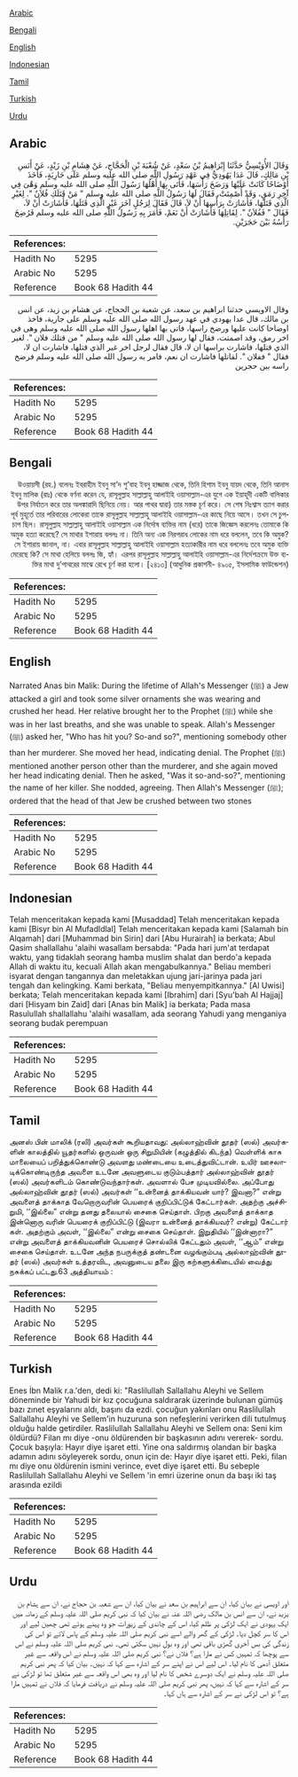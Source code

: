 [Arabic](#arabic)

[Bengali](#bengali)

[English](#english)

[Indonesian](#indonesian)

[Tamil](#tamil)

[Turkish](#turkish)

[Urdu](#urdu)

## Arabic


<div dir="rtl" lang="ar" style={{fontSize:'larger',backgroundColor:'#f8f9fa',padding:20}}>
وَقَالَ الأُوَيْسِيُّ حَدَّثَنَا إِبْرَاهِيمُ بْنُ سَعْدٍ، عَنْ شُعْبَةَ بْنِ الْحَجَّاجِ، عَنْ هِشَامِ بْنِ زَيْدٍ، عَنْ أَنَسِ بْنِ مَالِكٍ، قَالَ عَدَا يَهُودِيٌّ فِي عَهْدِ رَسُولِ اللَّهِ صلى الله عليه وسلم عَلَى جَارِيَةٍ، فَأَخَذَ أَوْضَاحًا كَانَتْ عَلَيْهَا وَرَضَخَ رَأْسَهَا، فَأَتَى بِهَا أَهْلُهَا رَسُولَ اللَّهِ صلى الله عليه وسلم وَهْىَ فِي آخِرِ رَمَقٍ، وَقَدْ أُصْمِتَتْ، فَقَالَ لَهَا رَسُولُ اللَّهِ صلى الله عليه وسلم ‏"‏ مَنْ قَتَلَكِ فُلاَنٌ ‏"‏‏.‏ لِغَيْرِ الَّذِي قَتَلَهَا، فَأَشَارَتْ بِرَأْسِهَا أَنْ لاَ، قَالَ فَقَالَ لِرَجُلٍ آخَرَ غَيْرِ الَّذِي قَتَلَهَا، فَأَشَارَتْ أَنْ لاَ، فَقَالَ ‏"‏ فَفُلاَنٌ ‏"‏‏.‏ لِقَاتِلِهَا فَأَشَارَتْ أَنْ نَعَمْ، فَأَمَرَ بِهِ رَسُولُ اللَّهِ صلى الله عليه وسلم فَرُضِخَ رَأْسُهُ بَيْنَ حَجَرَيْنِ‏.‏
</div>
<div style={{backgroundColor:'#f8f9fa',padding:20, marginBottom: 10}}><table> <thead> <tr> <th>References:</th> <th></th> </tr> </thead> <tbody><tr><td>Hadith No</td><td>5295</td></tr><tr><td>Arabic No</td><td>5295</td></tr><tr><td>Reference</td><td>Book 68 Hadith 44</td></tr></tbody></table></div>


<div dir="rtl" lang="ar" style={{fontSize:'larger',backgroundColor:'#f8f9fa',padding:20}}>
وقال الاويسي حدثنا ابراهيم بن سعد، عن شعبة بن الحجاج، عن هشام بن زيد، عن انس بن مالك، قال عدا يهودي في عهد رسول الله صلى الله عليه وسلم على جارية، فاخذ اوضاحا كانت عليها ورضخ راسها، فاتى بها اهلها رسول الله صلى الله عليه وسلم وهى في اخر رمق، وقد اصمتت، فقال لها رسول الله صلى الله عليه وسلم " من قتلك فلان ". لغير الذي قتلها، فاشارت براسها ان لا، قال فقال لرجل اخر غير الذي قتلها، فاشارت ان لا، فقال " ففلان ". لقاتلها فاشارت ان نعم، فامر به رسول الله صلى الله عليه وسلم فرضخ راسه بين حجرين
</div>
<div style={{backgroundColor:'#f8f9fa',padding:20, marginBottom: 10}}><table> <thead> <tr> <th>References:</th> <th></th> </tr> </thead> <tbody><tr><td>Hadith No</td><td>5295</td></tr><tr><td>Arabic No</td><td>5295</td></tr><tr><td>Reference</td><td>Book 68 Hadith 44</td></tr></tbody></table></div>

## Bengali


<div dir="rtl" lang="bn" style={{fontSize:'larger',backgroundColor:'#f8f9fa',padding:20}}>
উওয়ায়সী (রহ.) বলেনঃ ইবরাহীম ইবনু সা’দ শু’বাহ ইবনু হাজ্জাজ থেকে, তিনি হিশাম ইবনু যায়দ থেকে, তিনি আনাস ইবনু মালিক (রাঃ) থেকে বর্ণনা করেন যে, রাসূলুল্লাহ সাল্লাল্লাহু আলাইহি ওয়াসাল্লাম-এর যুগে এক ইয়াহূদী একটি বালিকার উপর নির্যাতন করে তার অলঙ্কারাদি ছিনিয়ে নেয়। আর পাথর দ্বারা) তার মস্তক চূর্ণ করে। সে শেষ নিঃশ্বাস ত্যাগ করার পূর্ব মুহূর্তে তার পরিবারের লোকেরা তাকে রাসূলুল্লাহ সাল্লাল্লাহু আলাইহি ওয়াসাল্লাম-এর কাছে নিয়ে আসে। তখন সে চুপচাপ ছিল। রাসূলুল্লাহ সাল্লাল্লাহু আলাইহি ওয়াসাল্লাম এক নির্দোষ ব্যক্তির নাম (ধরে) তাকে জিজ্ঞেস করলেনঃ তোমাকে কি অমুক হত্যা করেছে? সে মাথার ইশারায় বললঃ না। তিনি অন্য এক নিরপরাধ লোকের নাম ধরে বললেন, তবে কি অমুক? সে ইশারায় জানাল, না। এবার রাসূলুল্লাহ সাল্লাল্লাহু আলাইহি ওয়াসাল্লাম হত্যাকারীর নাম ধরে বললেনঃ তবে অমুক ব্যক্তি মেরেছে কি? সে মাথা হেলিয়ে বললঃ জি, হ্যাঁ। এরপর রাসূলুল্লাহ সাল্লাল্লাহু আলাইহি ওয়াসাল্লাম-এর নির্দেশক্রমে উক্ত ব্যক্তির মাথা দু’পাথরের মাঝে রেখে চূর্ণ করা হলো। [২৪১৩] (আধুনিক প্রকাশনী- ৪৯০৫, ইসলামিক ফাউন্ডেশন)
</div>
<div style={{backgroundColor:'#f8f9fa',padding:20, marginBottom: 10}}><table> <thead> <tr> <th>References:</th> <th></th> </tr> </thead> <tbody><tr><td>Hadith No</td><td>5295</td></tr><tr><td>Arabic No</td><td>5295</td></tr><tr><td>Reference</td><td>Book 68 Hadith 44</td></tr></tbody></table></div>

## English


<div dir="ltr" lang="en" style={{fontSize:'larger',backgroundColor:'#f8f9fa',padding:20}}>
Narrated Anas bin Malik: During the lifetime of Allah's Messenger (ﷺ) a Jew attacked a girl and took some silver ornaments she was wearing and crushed her head. Her relative brought her to the Prophet (ﷺ) while she was in her last breaths, and she was unable to speak. Allah's Messenger (ﷺ) asked her, "Who has hit you? So-and so?", mentioning somebody other than her murderer. She moved her head, indicating denial. The Prophet (ﷺ) mentioned another person other than the murderer, and she again moved her head indicating denial. Then he asked, "Was it so-and-so?", mentioning the name of her killer. She nodded, agreeing. Then Allah's Messenger (ﷺ); ordered that the head of that Jew be crushed between two stones
</div>
<div style={{backgroundColor:'#f8f9fa',padding:20, marginBottom: 10}}><table> <thead> <tr> <th>References:</th> <th></th> </tr> </thead> <tbody><tr><td>Hadith No</td><td>5295</td></tr><tr><td>Arabic No</td><td>5295</td></tr><tr><td>Reference</td><td>Book 68 Hadith 44</td></tr></tbody></table></div>

## Indonesian


<div dir="ltr" lang="id" style={{fontSize:'larger',backgroundColor:'#f8f9fa',padding:20}}>
Telah menceritakan kepada kami [Musaddad] Telah menceritakan kepada kami [Bisyr bin Al Mufadldlal] Telah menceritakan kepada kami [Salamah bin Alqamah] dari [Muhammad bin Sirin] dari [Abu Hurairah] ia berkata; Abul Qasim shallallahu 'alaihi wasallam bersabda: "Pada hari jum'at terdapat waktu, yang tidaklah seorang hamba muslim shalat dan berdo'a kepada Allah di waktu itu, kecuali Allah akan mengabulkannya." Beliau memberi isyarat dengan tangannya dan meletakkan ujung jari-jarinya pada jari tengah dan kelingking. Kami berkata, "Beliau menyempitkannya." [Al Uwisi] berkata; Telah menceritakan kepada kami [Ibrahim] dari [Syu'bah Al Hajjaj] dari [Hisyam bin Zaid] dari [Anas bin Malik] ia berkata; Pada masa Rasulullah shallallahu 'alaihi wasallam, ada seorang Yahudi yang menganiya seorang budak perempuan
</div>
<div style={{backgroundColor:'#f8f9fa',padding:20, marginBottom: 10}}><table> <thead> <tr> <th>References:</th> <th></th> </tr> </thead> <tbody><tr><td>Hadith No</td><td>5295</td></tr><tr><td>Arabic No</td><td>5295</td></tr><tr><td>Reference</td><td>Book 68 Hadith 44</td></tr></tbody></table></div>

## Tamil


<div dir="ltr" lang="ta" style={{fontSize:'larger',backgroundColor:'#f8f9fa',padding:20}}>
அனஸ் பின் மாலிக் (ரலி) அவர்கள் கூறியதாவது: அல்லாஹ்வின் தூதர் (ஸல்) அவர்களின் காலத்தில் யூதர்களில் ஒருவன் ஒரு சிறுமியின் (கழுத்தில் கிடந்த) வெள்ளிக் காசு மாலையைப் பறித்துக்கொண்டு அவளது மண்டையை உடைத்துவிட்டான். உயிர் ஊசலாடிக்கொண்டிருந்த அவளை உடனே அவளுடைய குடும்பத்தார் அல்லாஹ்வின் தூதர் (ஸல்) அவர்களிடம் கொண்டுவந்தார்கள். அவளால் பேச முடியவில்லை. அப்போது அல்லாஹ்வின் தூதர் (ஸல்) அவர்கள் ‘‘உன்னைத் தாக்கியவன் யார்? இவனா?” என்று அவளைத் தாக்காத வேறொருவரின் பெயரைக் குறிப்பிட்டுக் கேட்டார்கள். அதற்கு அச்சிறுமி, ‘‘இல்லை” என்று தனது தலையால் சைகை செய்தாள். பிறகு அவளைத் தாக்காத இன்னொரு வரின் பெயரைக் குறிப்பிட்டு (இவரா உன்னைத் தாக்கியவர்? என்று) கேட்டார் கள். அதற்கும் அவள், ‘‘இல்லை” என்று சைகை செய்தாள். இறுதியில் ‘‘இன்னாரா?” என்று அவளைத் தாக்கியவனின் பெயரைச் சொல்லிக் கேட்டதும் அவள், ‘‘ஆம்” என்று சைகை செய்தாள். உடனே அந்த நபருக்குத் தண்டனை வழங்கும்படி அல்லாஹ்வின் தூதர் (ஸல்) அவர்கள் உத்தரவிட, அவனுடைய தலை இரு கற்களுக்கிடையில் வைத்து நசுக்கப் பட்டது.63 அத்தியாயம் :
</div>
<div style={{backgroundColor:'#f8f9fa',padding:20, marginBottom: 10}}><table> <thead> <tr> <th>References:</th> <th></th> </tr> </thead> <tbody><tr><td>Hadith No</td><td>5295</td></tr><tr><td>Arabic No</td><td>5295</td></tr><tr><td>Reference</td><td>Book 68 Hadith 44</td></tr></tbody></table></div>

## Turkish


<div dir="ltr" lang="tr" style={{fontSize:'larger',backgroundColor:'#f8f9fa',padding:20}}>
Enes İbn Malik r.a.'den, dedi ki: "Raslilullah Sallallahu Aleyhi ve Sellem döneminde bir Yahudi bir kız çocuğuna saldırarak üzerinde bulunan gümüş bazı zınet eşyalarını aldı, başını da ezdi. çocuğun yakınları onu Raslilullah Sallallahu Aleyhi ve Sellem'in huzuruna son nefeşlerini verirken dili tutulmuş olduğu halde getirdiler. Raslilullah Sallallahu Aleyhi ve Sellem ona: Seni kim öldürdü? Filan mı diye -onu öldürenden bir başkasının adını vererek- sordu. Çocuk başıyla: Hayır diye işaret etti. Yine ona saldırmış olandan bir başka adamın adını söyleyerek sordu, onun için de: Hayır diye işaret etti. Peki, filan mı diye onu öldürenin ismini verince, evet diye işaret etti. Bu sebeple Raslilullah Sallallahu Aleyhi ve Sellem 'in emri üzerine onun da başı iki taş arasında ezildi
</div>
<div style={{backgroundColor:'#f8f9fa',padding:20, marginBottom: 10}}><table> <thead> <tr> <th>References:</th> <th></th> </tr> </thead> <tbody><tr><td>Hadith No</td><td>5295</td></tr><tr><td>Arabic No</td><td>5295</td></tr><tr><td>Reference</td><td>Book 68 Hadith 44</td></tr></tbody></table></div>

## Urdu


<div dir="rtl" lang="ur" style={{fontSize:'larger',backgroundColor:'#f8f9fa',padding:20}}>
اور اویسی نے بیان کیا، ان سے ابراہیم بن سعد نے بیان کیا، ان سے شعبہ بن حجاج نے، ان سے ہشام بن یزید نے، ان سے انس بن مالک رضی اللہ عنہ نے بیان کیا کہ نبی کریم صلی اللہ علیہ وسلم کے زمانہ میں ایک یہودی نے ایک لڑکی پر ظلم کیا، اس کے چاندی کے زیورات جو وہ پہنے ہوئے تھی چھین لیے اور اس کا سر کچل دیا۔ لڑکی کے گھر والے اسے نبی کریم صلی اللہ علیہ وسلم کے پاس لائے تو اس کی زندگی کی بس آخری گھڑی باقی تھی اور وہ بول نہیں سکتی تھی۔ نبی کریم صلی اللہ علیہ وسلم نے اس سے پوچھا کہ تمہیں کس نے مارا ہے؟ فلاں نے؟ نبی کریم صلی اللہ علیہ وسلم نے اس واقعہ سے غیر متعلق آدمی کا نام لیا۔ اس لیے اس نے اپنے سر کے اشارہ سے کہا کہ نہیں۔ بیان کیا کہ پھر نبی کریم صلی اللہ علیہ وسلم نے ایک دوسرے شخص کا نام لیا اور وہ بھی اس واقعہ سے غیر متعلق تھا تو لڑکی نے سر کے اشارہ سے کہا کہ نہیں، پھر نبی کریم صلی اللہ علیہ وسلم نے دریافت فرمایا کہ فلاں نے تمہیں مارا ہے؟ تو اس لڑکی نے سر کے اشارہ سے ہاں کہا۔
</div>
<div style={{backgroundColor:'#f8f9fa',padding:20, marginBottom: 10}}><table> <thead> <tr> <th>References:</th> <th></th> </tr> </thead> <tbody><tr><td>Hadith No</td><td>5295</td></tr><tr><td>Arabic No</td><td>5295</td></tr><tr><td>Reference</td><td>Book 68 Hadith 44</td></tr></tbody></table></div>